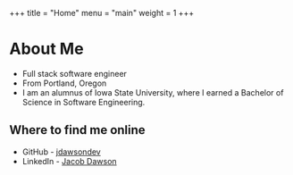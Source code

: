 +++
title = "Home"
menu = "main"
weight = 1
+++

# About Me

- Full stack software engineer
- From Portland, Oregon
- I am an alumnus of Iowa State University, where I earned a Bachelor of Science in Software Engineering.

## Where to find me online

- GitHub - [jdawsondev](https://github.com/jdawsondev)
- LinkedIn - [Jacob Dawson](https://www.linkedin.com/in/jacobdawsondev/)
